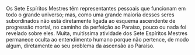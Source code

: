 ﻿Os Sete Espíritos Mestres têm representantes pessoais que funcionam em todo o grande universo; mas, como uma grande maioria desses seres subordinados não está diretamente ligada ao esquema ascendente de progressão mortal, no caminho da perfeição ao Paraíso, pouco ou nada foi revelado sobre eles. Muita, muitíssima atividade dos Sete Espíritos Mestres permanece oculta ao entendimento humano porque não pertence, de modo algum, diretamente ao seu problema da ascensão ao Paraíso.
